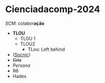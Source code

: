 # Cienciadacomp-2024

*SCM*: colabor**ação**

- **TLOU**
  - TLOU 1
  - TLOU2
    - TLou: Left behind
- ([Socnic](https://www.sonicthehedgehog.com))
- ~~Gris~~
- *Persona*
- R6
- Hades